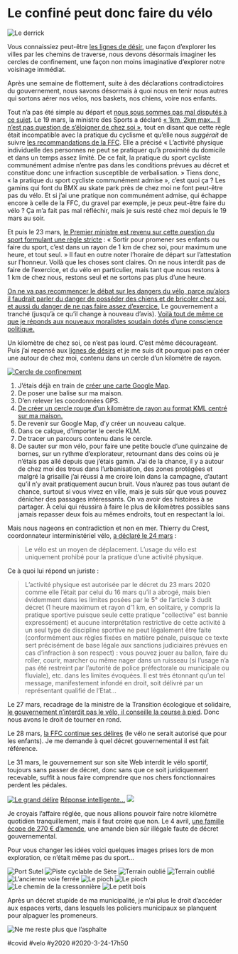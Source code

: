 # Le confiné peut donc faire du vélo

![Le derrick](_i/IMG_9839.webp)

Vous connaissiez peut-être [les lignes de désir](../1/lignes-de-desir-a-sete.md), une façon d’explorer les villes par les chemins de traverse, nous devons désormais imaginer les cercles de confinement, une façon non moins imaginative d’explorer notre voisinage immédiat.

Après une semaine de flottement, suite à des déclarations contradictoires du gouvernement, nous savons désormais à quoi nous en tenir nous autres qui sortons aérer nos vélos, nos baskets, nos chiens, voire nos enfants.

Tout n’a pas été simple au départ et [nous sous sommes pas mal disputés à ce sujet](le-velo-par-temps-de-confinement.md). Le 19 mars, la ministre des Sports a déclaré [« 1km, 2km max… Il n’est pas question de s’éloigner de chez soi »](https://www.lexpress.fr/actualite/sport/1-a-2-km-maximum-le-ministere-des-sports-precise-les-regles-pour-le-footing_2121392.html), tout en disant que cette règle était incompatible avec la pratique du cyclisme et qu’elle nous *suggérait* de suivre [les recommandations de la FFC](https://www.ffc.fr/activite-physique-individuelle-precisions-ffc/). Elle a précisé « L’activité physique individuelle des personnes ne peut se pratiquer qu’à proximité du domicile et dans un temps assez limité. De ce fait, la pratique du sport cycliste communément admise n’entre pas dans les conditions prévues au décret et constitue donc une infraction susceptible de verbalisation. » Tiens donc, « la pratique du sport cycliste communément admise », c’est quoi ça ? Les gamins qui font du BMX au skate park près de chez moi ne font peut-être pas du vélo. Et si j’ai une pratique non communément admise, qui échappe encore à celle de la FFC, du gravel par exemple, je peux peut-être faire du vélo ? Ça m’a fait pas mal réfléchir, mais je suis resté chez moi depuis le 19 mars au soir.

Et puis le 23 mars, [le Premier ministre est revenu sur cette question du sport formulant une règle stricte](http://www.leparisien.fr/politique/coronavirus-sport-marches-visites-medicales-edouard-philippe-durcit-les-regles-du-confinement-23-03-2020-8286429.php) : « Sortir pour promener ses enfants ou faire du sport, c’est dans un rayon de 1 km de chez soi, pour maximum une heure, et tout seul. » Il faut en outre noter l’horaire de départ sur l’attestation sur l’honneur. Voilà que les choses sont claires. On ne nous interdit pas de faire de l’exercice, et du vélo en particulier, mais tant que nous restons à 1 km de chez nous, restons seul et ne sortons pas plus d’une heure.

[On ne va pas recommencer le débat sur les dangers du vélo, parce qu’alors il faudrait parler du danger de posséder des chiens et de bricoler chez soi, et aussi du danger de ne pas faire assez d’exercice.](france-et-tchernobyl-meme-combat.md) Le gouvernement a tranché (jusqu’à ce qu’il change à nouveau d’avis). [Voilà tout de même ce que je réponds aux nouveaux moralistes soudain dotés d’une conscience politique.](le-confinement-revele-qui-nous-sommes.md)

Un kilomètre de chez soi, ce n’est pas lourd. C’est même décourageant. Puis j’ai repensé aux [lignes de désirs](../1/lignes-de-desir-a-sete.md) et je me suis dit pourquoi pas en créer une autour de chez moi, contenu dans un cercle d’un kilomètre de rayon.

[![Cercle de confinement](_i/cercle.webp)](https://drive.google.com/open?id=1vS6W2b5bZ0C-gUplgwwqjkizBa2g34dG&usp=sharing)
1. J’étais déjà en train de [créer une carte Google Map](https://drive.google.com/open?id=1vS6W2b5bZ0C-gUplgwwqjkizBa2g34dG&usp=sharing).
2. De poser une balise sur ma maison.
3. D’en relever les coordonnées GPS.
4. [De créer un cercle rouge d’un kilomètre de rayon au format KML centré sur ma maison.](http://kml4earth.appspot.com/circlegen.html)
5. De revenir sur Google Map, d’y créer un nouveau calque.
6. Dans ce calque, d’importer le cercle KLM.
7. De tracer un parcours contenu dans le cercle.
8. De sauter sur mon vélo, pour faire une petite boucle d’une quinzaine de bornes, sur un rythme d’explorateur, retournant dans des coins où je n’étais pas allé depuis que j’étais gamin. J’ai de la chance, il y a autour de chez moi des trous dans l’urbanisation, des zones protégées et malgré la grisaille j’ai réussi à me croire loin dans la campagne, d’autant qu’il n’y avait pratiquement aucun bruit. Vous n’aurez pas tous autant de chance, surtout si vous vivez en ville, mais je suis sûr que vous pouvez dénicher des passages intéressants. On va avoir des histoires à se partager. À celui qui réussira à faire le plus de kilomètres possibles sans jamais repasser deux fois au mêmes endroits, tout en respectant la loi.

Mais nous nageons en contradiction et non en mer. Thierry du Crest, coordonnateur interministériel vélo, [a déclaré le 24 mars](https://www.linkedin.com/feed/update/urn:li:activity:6647890200397664257/) :

> Le vélo est un moyen de déplacement. L’usage du vélo est uniquement prohibé pour la pratique d’une activité physique.

Ce à quoi lui répond un juriste :

> L’activité physique est autorisée par le décret du 23 mars 2020 comme elle l’était par celui du 16 mars qu’il a abrogé, mais bien évidemment dans les limites posées par le 5° de l’article 3 dudit décret (1 heure maximum et rayon d’1 km, en solitaire, y compris la pratique sportive puisque seule cette pratique "collective" est bannie expressément) et aucune interprétation restrictive de cette activité à un seul type de discipline sportive ne peut légalement être faite (conformément aux règles fixées en matière pénale, puisque ce texte sert précisément de base légale aux sanctions judiciaires prévues en cas d’infraction à son respect) : vous pouvez jouer au ballon, faire du roller, courir, marcher ou même nager dans un ruisseau (si l’usage n’a pas été restreint par l’autorité de police préfectorale ou municipale ou fluviale), etc. dans les limites évoquées. Il est très étonnant qu’un tel message, manifestement infondé en droit, soit délivré par un représentant qualifié de l’Etat…

Le 27 mars, recadrage de la ministre de la Transition écologique et solidaire, [le gouvernement n’interdit pas le vélo, il conseille la course à pied](https://twitter.com/Elisabeth_Borne/status/1243441633191919616). Donc nous avons le droit de tourner en rond.

Le 28 mars, [la FFC continue ses délires](https://www.ffc.fr/app/uploads/sites/3/2020/03/FFC-Communiqu%C3%A9-FFC-28-Mars.pdf) (le vélo ne serait autorisé que pour les enfants). Je me demande à quel décret gouvernemental il est fait référence.

Le 31 mars, le gouvernement sur son site Web interdit le vélo sportif, toujours sans passer de décret, donc sans que ce soit juridiquement recevable, suffit à nous faire comprendre que nos chers fonctionnaires perdent les pédales.

[![Le grand délire](_i/gouvcon.png)](https://www.gouvernement.fr/info-coronavirus)
[Réponse intelligente…](https://twitter.com/CousinLex/status/1245072665599258625)
[![](_i/reponsegov.png)](https://twitter.com/CousinLex/status/1245072665599258625)

Je croyais l’affaire réglée, que nous allions pouvoir faire notre kilomètre quotidien tranquillement, mais il faut croire que non. Le 4 avril, [une famille écope de 270 € d’amende](https://www.francebleu.fr/infos/societe/interdiction-du-velo-loisir-pendant-le-confinement-une-famille-du-perigord-ecope-de-270-euros-d-1586186660?fbclid=IwAR1frx-K_J3Zy7UGjn2zP5yMHDtYKm2A-YWdzRJnQUOtb6AykMUS4_0ZDLE), une amande bien sûr illégale faute de décret gouvernemental.

Pour vous changer les idées voici quelques images prises lors de mon exploration, ce n’était même pas du sport…

![Port Sutel](_i/IMG_9807.webp)
![Piste cyclable de Sète](_i/IMG_9812.webp)
![Terrain oublié](_i/IMG_9818.webp)
![Terrain oublié](_i/IMG_9820.webp)
![L’ancienne voie ferrée](_i/IMG_9823.webp)
![Le pioch](_i/IMG_9829.webp)
![Le pioch](_i/IMG_9832.webp)
![Le chemin de la cressonnière](_i/IMG_9836.webp)
![Le petit bois](_i/IMG_9838.webp)

Après un décret stupide de ma municipalité, je n’ai plus le droit d’accéder aux espaces verts, dans lesquels les policiers municipaux se planquent pour alpaguer les promeneurs.

![Ne me reste plus que l’asphalte](_i/loop2.webp)

#covid #velo #y2020 #2020-3-24-17h50
